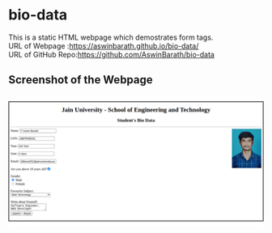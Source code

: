 # bio-data
This is a static HTML webpage which demostrates form tags. <br>
URL of Webpage    :https://aswinbarath.github.io/bio-data/ <br>
URL of GitHub Repo:https://github.com/AswinBarath/bio-data

## Screenshot of the Webpage
<h2 align="center">
  <img src="https://github.com/AswinBarath/bio-data/blob/master/image/Screenshot.png" alt="demo">
  <br>
</h2>
